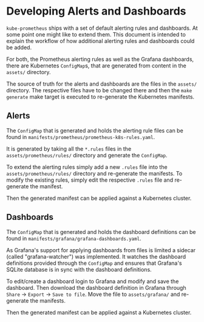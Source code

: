 # Developing Alerts and Dashboards

`kube-prometheus` ships with a set of default alerting rules and dashboards. At some point one might like to extend them. This document is intended to explain the workflow of how additional alerting rules and dashboards could be added.

For both, the Prometheus alerting rules as well as the Grafana dashboards, there are Kubernetes `ConfigMap`s, that are generated from content in the `assets/` directory.

The source of truth for the alerts and dashboards are the files in the `assets/` directory. The respective files have to be changed there and then the `make generate` make target is executed to re-generate the Kubernetes manifests.

## Alerts

The `ConfigMap` that is generated and holds the alerting rule files can be found in `manifests/prometheus/prometheus-k8s-rules.yaml`.

It is generated by taking all the `*.rules` files in the `assets/prometheus/rules/` directory and generate the `ConfigMap`.

To extend the alerting rules simply add a new `.rules` file into the `assets/prometheus/rules/` directory and re-generate the manifests. To modify the existing rules, simply edit the respective `.rules` file and re-generate the manifest.

Then the generated manifest can be applied against a Kubernetes cluster.

## Dashboards

The `ConfigMap` that is generated and holds the dashboard definitions can be found in `manifests/grafana/grafana-dashboards.yaml`.

As Grafana's support for applying dashboards from files is limited a sidecar (called "grafana-watcher") was implemented. It watches the dashboard definitions provided through the `ConfigMap` and ensures that Grafana's SQLite database is in sync with the dashboard definitions.

To edit/create a dashboard login to Grafana and modify and save the dashboard. Then download the dashboard definition in Grafana through `Share` -> `Export` -> `Save to file`. Move the file to `assets/grafana/` and re-generate the manifests.

Then the generated manifest can be applied against a Kubernetes cluster.
